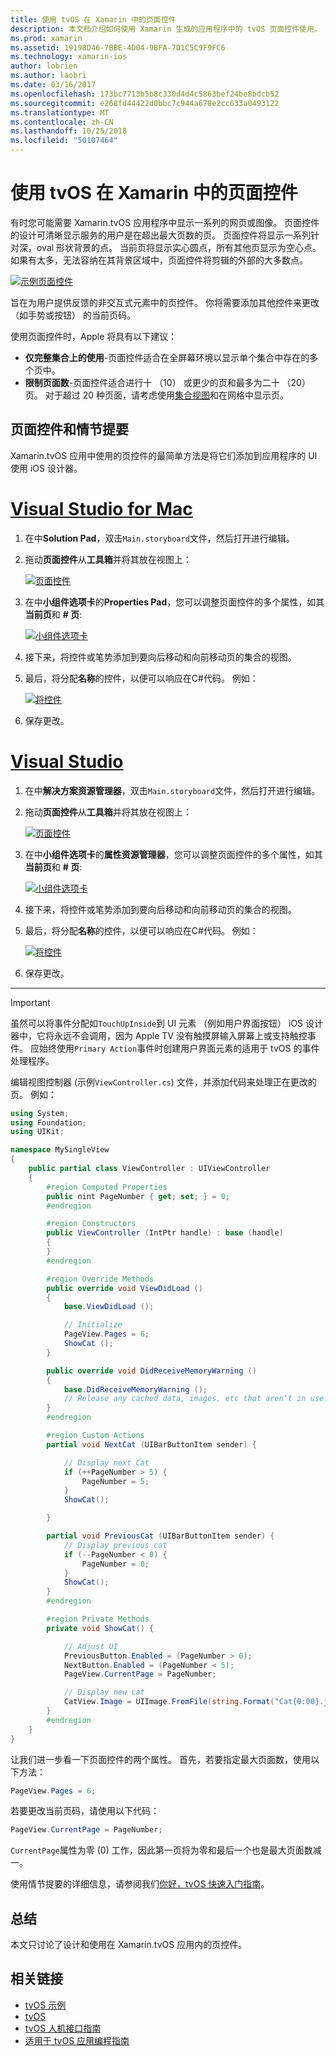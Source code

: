 ```yaml
---
title: 使用 tvOS 在 Xamarin 中的页面控件
description: 本文档介绍如何使用 Xamarin 生成的应用程序中的 tvOS 页面控件使用。 它提供页面控件的高级别说明，介绍了如何设置在情节提要，并探讨如何响应页更改事件。
ms.prod: xamarin
ms.assetid: 19198D46-7BBE-4D04-9BFA-7D1C5C9F9FC6
ms.technology: xamarin-ios
author: lobrien
ms.author: laobri
ms.date: 03/16/2017
ms.openlocfilehash: 173bc7713b5b8c330d4d4c5863bef24be8bdcb52
ms.sourcegitcommit: e268fd44422d0bbc7c944a678e2cc633a0493122
ms.translationtype: MT
ms.contentlocale: zh-CN
ms.lasthandoff: 10/25/2018
ms.locfileid: "50107464"
---
```

# <a name="working-with-tvos-page-controls-in-xamarin"></a>使用 tvOS 在 Xamarin 中的页面控件

有时您可能需要 Xamarin.tvOS 应用程序中显示一系列的网页或图像。 页面控件的设计可清晰显示服务的用户是在超出最大页数的页。 页面控件将显示一系列针对深，oval 形状背景的点。 当前页将显示实心圆点，所有其他页显示为空心点。 如果有太多，无法容纳在其背景区域中，页面控件将剪辑的外部的大多数点。

[![](page-controls-images/page01.png "示例页面控件")](page-controls-images/page01.png#lightbox)

旨在为用户提供反馈的非交互式元素中的页控件。 你将需要添加其他控件来更改 （如手势或按钮） 的当前页码。

使用页面控件时，Apple 将具有以下建议：

- **仅完整集合上的使用**-页面控件适合在全屏幕环境以显示单个集合中存在的多个页中。
- **限制页面数**-页面控件适合进行十 （10） 或更少的页和最多为二十 （20） 页。 对于超过 20 种页面，请考虑使用[集合视图](~/ios/tvos/user-interface/collection-views.md)和在网格中显示页。

<a name="Page-Controls-and-Storyboards" />

## <a name="page-controls-and-storyboards"></a>页面控件和情节提要

Xamarin.tvOS 应用中使用的页控件的最简单方法是将它们添加到应用程序的 UI 使用 iOS 设计器。

# <a name="visual-studio-for-mactabmacos"></a>[Visual Studio for Mac](#tab/macos)

    
1. 在中**Solution Pad**，双击`Main.storyboard`文件，然后打开进行编辑。
1. 拖动**页面控件**从**工具箱**并将其放在视图上： 

    [![](page-controls-images/page02.png "页面控件")](page-controls-images/page02.png#lightbox)
1. 在中**小组件选项卡**的**Properties Pad**，您可以调整页面控件的多个属性，如其**当前页**和 **# 页**: 

    [![](page-controls-images/page03.png "小组件选项卡")](page-controls-images/page03.png#lightbox)
1. 接下来，将控件或笔势添加到要向后移动和向前移动页的集合的视图。
1. 最后，将分配**名称**的控件，以便可以响应在C#代码。 例如： 

    [![](page-controls-images/page04.png "将控件")](page-controls-images/page04.png#lightbox)
1. 保存更改。
    

# <a name="visual-studiotabwindows"></a>[Visual Studio](#tab/windows)

    
1. 在中**解决方案资源管理器**，双击`Main.storyboard`文件，然后打开进行编辑。
1. 拖动**页面控件**从**工具箱**并将其放在视图上： 

    [![](page-controls-images/page02-vs.png "页面控件")](page-controls-images/page02-vs.png#lightbox)
1. 在中**小组件选项卡**的**属性资源管理器**，您可以调整页面控件的多个属性，如其**当前页**和 **# 页**: 

    [![](page-controls-images/page03-vs.png "小组件选项卡")](page-controls-images/page03-vs.png#lightbox)
1. 接下来，将控件或笔势添加到要向后移动和向前移动页的集合的视图。
1. 最后，将分配**名称**的控件，以便可以响应在C#代码。 例如： 

    [![](page-controls-images/page04-vs.png "将控件")](page-controls-images/page04-vs.png#lightbox)
1. 保存更改。
    

-----

> [!IMPORTANT]
> 虽然可以将事件分配如`TouchUpInside`到 UI 元素 （例如用户界面按钮） iOS 设计器中，它将永远不会调用，因为 Apple TV 没有触摸屏输入屏幕上或支持触控事件。 应始终使用`Primary Action`事件时创建用户界面元素的适用于 tvOS 的事件处理程序。

编辑视图控制器 (示例`ViewController.cs`) 文件，并添加代码来处理正在更改的页。 例如：

```csharp
using System;
using Foundation;
using UIKit;

namespace MySingleView
{
    public partial class ViewController : UIViewController
    {
        #region Computed Properties
        public nint PageNumber { get; set; } = 0;
        #endregion

        #region Constructors
        public ViewController (IntPtr handle) : base (handle)
        {
        }
        #endregion

        #region Override Methods
        public override void ViewDidLoad ()
        {
            base.ViewDidLoad ();

            // Initialize
            PageView.Pages = 6;
            ShowCat ();
        }

        public override void DidReceiveMemoryWarning ()
        {
            base.DidReceiveMemoryWarning ();
            // Release any cached data, images, etc that aren't in use.
        }
        #endregion

        #region Custom Actions
        partial void NextCat (UIBarButtonItem sender) {

            // Display next Cat
            if (++PageNumber > 5) {
                PageNumber = 5;
            }
            ShowCat();

        }

        partial void PreviousCat (UIBarButtonItem sender) {
            // Display previous cat
            if (--PageNumber < 0) {
                PageNumber = 0;
            }
            ShowCat();
        }
        #endregion

        #region Private Methods
        private void ShowCat() {

            // Adjust UI
            PreviousButton.Enabled = (PageNumber > 0);
            NextButton.Enabled = (PageNumber < 5);
            PageView.CurrentPage = PageNumber;

            // Display new cat
            CatView.Image = UIImage.FromFile(string.Format("Cat{0:00}.jpg",PageNumber+1));
        }
        #endregion
    }
}
```

让我们进一步看一下页面控件的两个属性。 首先，若要指定最大页面数，使用以下方法：

```csharp
PageView.Pages = 6;
```

若要更改当前页码，请使用以下代码：

```csharp
PageView.CurrentPage = PageNumber;
```

`CurrentPage`属性为零 (0) 工作，因此第一页将为零和最后一个也是最大页面数减一。

使用情节提要的详细信息，请参阅我们[你好，tvOS 快速入门指南](~/ios/tvos/get-started/hello-tvos.md)。 

<a name="Summary" />

## <a name="summary"></a>总结

本文只讨论了设计和使用在 Xamarin.tvOS 应用内的页控件。



## <a name="related-links"></a>相关链接

- [tvOS 示例](https://developer.xamarin.com/samples/tvos/all/)
- [tvOS](https://developer.apple.com/tvos/)
- [tvOS 人机接口指南](https://developer.apple.com/tvos/human-interface-guidelines/)
- [适用于 tvOS 应用编程指南](https://developer.apple.com/library/prerelease/tvos/documentation/General/Conceptual/AppleTV_PG/)
